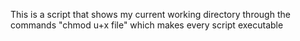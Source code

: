 This is a script that shows my current working directory through the commands "chmod u+x file" which makes every script executable

